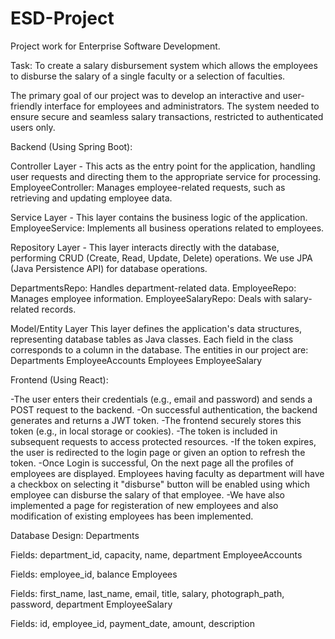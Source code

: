 # ESD-Project
Project work for Enterprise Software Development.

Task: To create a salary disbursement system which allows the employees to disburse the salary of a single faculty or a selection of faculties.

The primary goal of our project was to develop an interactive and user-friendly interface for employees and administrators. The system needed to ensure secure and seamless salary transactions, restricted to authenticated users only.

Backend (Using Spring Boot):

Controller Layer -
This acts as the entry point for the application, handling user requests and directing them to the appropriate service for processing.
EmployeeController: Manages employee-related requests, such as retrieving and updating employee data.

Service Layer -
This layer contains the business logic of the application.
EmployeeService: Implements all business operations related to employees.

Repository Layer - 
This layer interacts directly with the database, performing CRUD (Create, Read, Update, Delete) operations. We use JPA (Java Persistence API) for database operations.

DepartmentsRepo: Handles department-related data.
EmployeeRepo: Manages employee information.
EmployeeSalaryRepo: Deals with salary-related records.

Model/Entity Layer
This layer defines the application's data structures, representing database tables as Java classes. Each field in the class corresponds to a column in the database.
The entities in our project are:
Departments
EmployeeAccounts
Employees
EmployeeSalary

Frontend (Using React):

-The user enters their credentials (e.g., email and password) and sends a POST request to the backend.
-On successful authentication, the backend generates and returns a JWT token.
-The frontend securely stores this token (e.g., in local storage or cookies).
-The token is included in subsequent requests to access protected resources.
-If the token expires, the user is redirected to the login page or given an option to refresh the token.
-Once Login is successful, On the next page all the profiles of employees are displayed. Employees having faculty as department will have a checkbox
on selecting it "disburse" button will be enabled using which employee can disburse the salary of that employee.
-We have also implemented a page for registeration of new employees and also modification of existing employees has been implemented.

Database Design:
Departments

Fields: department_id, capacity, name, department
EmployeeAccounts

Fields: employee_id, balance
Employees

Fields: first_name, last_name, email, title, salary, photograph_path, password, department
EmployeeSalary

Fields: id, employee_id, payment_date, amount, description

